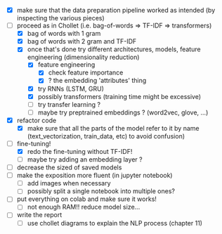 - [x] make sure that the data preparation pipeline worked as intended (by inspecting the various pieces)
- [ ] proceed as in Chollet (i.e. bag-of-words => TF-IDF => transformers)
    - [x] bag of words with 1 gram
    - [x] bag of words with 2 gram and TF-IDF
    - [x] once that's done try different architectures, models, feature engineering (dimensionality reduction)
        - [x] feature engineering
            - [x] check feature importance
            - [x] ? the embedding 'attributes' thing
        - [x] try RNNs (LSTM, GRU)
        - [x] possibly transformers (training time might be excessive)
        - [ ] try transfer learning ?
        - [ ] maybe try preptrained embeddings ? (word2vec, glove, ...)
- [x] refactor code
    - [x] make sure that all the parts of the model refer to it by name (text\_vectorization, train\_data, etc) to avoid confusion)
- [ ] fine-tuning!
    - [x] redo the fine-tuning without TF-IDF!
    - [ ] maybe try adding an embedding layer ?
- [ ] decrease the sized of saved models
- [ ] make the exposition more fluent (in jupyter notebook)
    - [ ] add images when necessary
    - [ ] possibly split a single notebook into multiple ones?
- [ ] put everything on colab and make sure it works!
    - [ ] not enough RAM!! reduce model size...
- [ ] write the report
    - [ ] use chollet diagrams to explain the NLP process (chapter 11)
